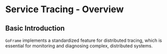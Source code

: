 # Service Tracing - Overview

## Basic Introduction

`GoFrame` implements a standardized feature for distributed tracing, which is essential for monitoring and diagnosing complex, distributed systems.
